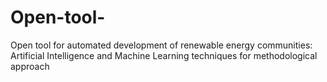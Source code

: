 # Open-tool-
Open tool for automated development of renewable energy communities: Artificial Intelligence and Machine Learning techniques for methodological approach

